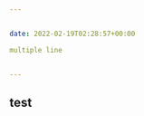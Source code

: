 ```yaml
---                    	


date: 2022-02-19T02:28:57+00:00

multiple line


---                    
```

test
---
